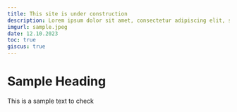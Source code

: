 ```yaml
---
title: This site is under construction
description: Lorem ipsum dolor sit amet, consectetur adipiscing elit, sed do eiusmod  fvfvsfjn uajncn najcnomc ijnjqndlqjbj jbjnnwefnjnijnjnjnf ojnomkp mkjnb
imgurl: sample.jpeg
date: 12.10.2023
toc: true
giscus: true
---
```

# Sample Heading
This is a sample text to check